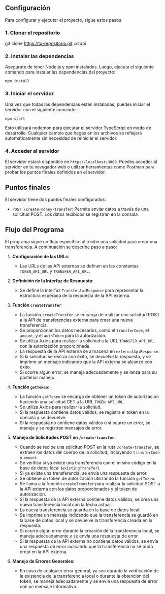 ## Configuración

Para configurar y ejecutar el proyecto, sigue estos pasos:

### 1. Clonar el repositorio

git clone https://tu-repositorio.git
cd api

### 2. Instalar las dependencias

Asegúrate de tener Node.js y npm instalados. Luego, ejecuta el siguiente comando para instalar las dependencias del proyecto:

`npm install`

### 3. Iniciar el servidor

Una vez que todas las dependencias estén instaladas, puedes iniciar el servidor con el siguiente comando:

`npm start`

Esto utilizará nodemon para ejecutar el servidor TypeScript en modo de desarrollo. Cualquier cambio que hagas en los archivos se reflejará automáticamente sin necesidad de reiniciar el servidor.

### 4. Acceder al servidor

El servidor estará disponible en `http://localhost:3000`. Puedes acceder al servidor en tu navegador web o utilizar herramientas como Postman para probar los puntos finales definidos en el servidor.

## Puntos finales

El servidor tiene dos puntos finales configurados:

- `POST /create-money-transfer`: Permite enviar datos a través de una solicitud POST. Los datos recibidos se registran en la consola.

## Flujo del Programa

El programa sigue un flujo específico al recibir una solicitud para crear una transferencia. A continuación se describe paso a paso:

1. **Configuración de las URLs**:

   - Las URLs de las API externas se definen en las constantes `TOKEN_API_URL` y `TRANSFER_API_URL`.

2. **Definición de la Interfaz de Respuesta**:

   - Se define la interfaz `TransferApiResponse` para representar la estructura esperada de la respuesta de la API externa.

3. **Función `createTransfer`**:

   - La función `createTransfer` se encarga de realizar una solicitud POST a la API de transferencias externa para crear una nueva transferencia.
   - Se proporcionan los datos necesarios, como el `transferCode`, el `amount`, y el `authToken` para la autorización.
   - Se utiliza Axios para realizar la solicitud a la URL `TRANSFER_API_URL` con la autorización proporcionada.
   - La respuesta de la API externa se almacena en `externalApiResponse`.
   - Si la solicitud se realiza con éxito, se devuelve la respuesta, y se imprime un mensaje indicando que la API externa se alcanzó con éxito.
   - Si ocurre algún error, se maneja adecuadamente y se lanza para su posterior manejo.

4. **Función `getToken`**:

   - La función `getToken` se encarga de obtener un token de autorización haciendo una solicitud GET a la URL `TOKEN_API_URL`.
   - Se utiliza Axios para realizar la solicitud.
   - Si la respuesta contiene datos válidos, se registra el token en la consola y se devuelve.
   - Si la respuesta no contiene datos válidos o si ocurre un error, se maneja y se registran mensajes de error.

5. **Manejo de Solicitudes POST en `/create-transfer`**:

   - Cuando se recibe una solicitud POST en la ruta `/create-transfer`, se extraen los datos del cuerpo de la solicitud, incluyendo `transferCode` y `amount`.
   - Se verifica si ya existe una transferencia con el mismo código en la base de datos local (`existingTransfer`).
   - Si ya existe una transferencia, se envía una respuesta de error.
   - Se obtiene un token de autorización utilizando la función `getToken`.
   - Se llama a la función `createTransfer` para realizar la solicitud POST a la API externa con los datos proporcionados y el token de autorización.
   - Si la respuesta de la API externa contiene datos válidos, se crea una nueva transferencia local con la fecha actual.
   - La nueva transferencia se guarda en la base de datos local.
   - Se imprime un mensaje indicando que la transferencia se guardó en la base de datos local y se devuelve la transferencia creada en la respuesta.
   - Si ocurre algún error durante la creación de la transferencia local, se maneja adecuadamente y se envía una respuesta de error.
   - Si la respuesta de la API externa no contiene datos válidos, se envía una respuesta de error indicando que la transferencia no se pudo crear en la API externa.

6. **Manejo de Errores Generales**:
   - En caso de cualquier error general, ya sea durante la verificación de la existencia de la transferencia local o durante la obtención del token, se maneja adecuadamente y se envía una respuesta de error con un mensaje informativo.
